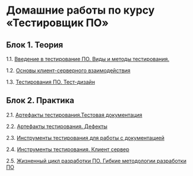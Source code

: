 # Домашние работы по курсу «Тестировщик ПО»

## Блок 1. Теория

1.1. [Введение в тестирование ПО. Виды и методы тестирования.](https://github.com/artmaxst/iqa-homeworks1/tree/main)

1.2. [Основы клиент-серверного взаимодействия](./drf/1.2-requests-templates)

1.3. [Тестирования ПО. Тест-дизайн](./drf/1.2-requests-templates)

## Блок 2. Практика

2.1. [Артефакты тестирования.Тестовая документация](./drf/1.2-requests-templates)

2.2. [Артефакты тестирования. Дефекты](./drf/1.2-requests-templates)

2.3. [Инструменты тестирования для работы с документацией](./drf/1.2-requests-templates)

2.4. [Инструменты тестирования. Клиент сервер](./drf/1.2-requests-templates)

2.5. [Жизненный цикл разработки ПО. Гибкие методологии разработки ПО](./drf/1.2-requests-templates)

